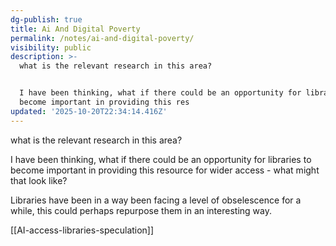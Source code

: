 ```yaml
---
dg-publish: true
title: Ai And Digital Poverty
permalink: /notes/ai-and-digital-poverty/
visibility: public
description: >-
  what is the relevant research in this area?


  I have been thinking, what if there could be an opportunity for libraries to
  become important in providing this res
updated: '2025-10-20T22:34:14.416Z'
---
```

what is the relevant research in this area?

I have been thinking, what if there could be an opportunity for libraries to become important in providing this resource for wider access - what might that look like? 

Libraries have been in a way been facing a level of obselescence for a while, this could perhaps repurpose them in an interesting way. 

[[AI-access-libraries-speculation]]
